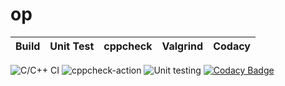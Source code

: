 # op

|Build|Unit Test|cppcheck|Valgrind|Codacy|
|:--:|:--:|:--:|:--:|:--:|
![C/C++ CI](https://github.com/99002540/op/workflows/C/C++%20CI/badge.svg)
![cppcheck-action](https://github.com/99002540/op/workflows/cppcheck-action/badge.svg)
![Unit testing](https://github.com/99002540/op/workflows/Unit%20testing/badge.svg)
[![Codacy Badge](https://app.codacy.com/project/badge/Grade/5c53ba0e8ac1450da998f5e776c2db76)](https://www.codacy.com/manual/99002540/op?utm_source=github.com&amp;utm_medium=referral&amp;utm_content=99002540/op&amp;utm_campaign=Badge_Grade)

